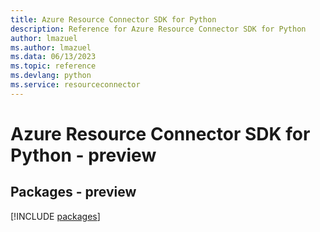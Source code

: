 ```yaml
---
title: Azure Resource Connector SDK for Python
description: Reference for Azure Resource Connector SDK for Python
author: lmazuel
ms.author: lmazuel
ms.data: 06/13/2023
ms.topic: reference
ms.devlang: python
ms.service: resourceconnector
---
```

# Azure Resource Connector SDK for Python - preview
## Packages - preview
[!INCLUDE [packages](resource-connector-index.md)]